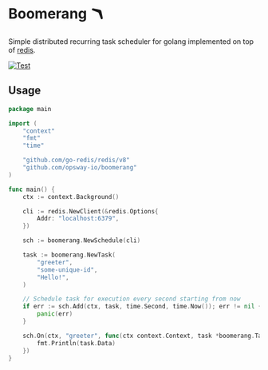 # Boomerang 🪃

Simple distributed recurring task scheduler for golang implemented on top of [redis](https://redis.io/).

[![Test](https://github.com/opsway-io/boomerang/actions/workflows/test.yaml/badge.svg)](https://github.com/opsway-io/boomerang/actions/workflows/test.yaml)

## Usage

```go
package main

import (
    "context"
    "fmt"
    "time"

    "github.com/go-redis/redis/v8"
    "github.com/opsway-io/boomerang"
)

func main() {
    ctx := context.Background()

    cli := redis.NewClient(&redis.Options{
        Addr: "localhost:6379",
    })

    sch := boomerang.NewSchedule(cli)

    task := boomerang.NewTask(
        "greeter",
        "some-unique-id",
        "Hello!",
    )

    // Schedule task for execution every second starting from now
    if err := sch.Add(ctx, task, time.Second, time.Now()); err != nil {
        panic(err)
    }

    sch.On(ctx, "greeter", func(ctx context.Context, task *boomerang.Task) {
        fmt.Println(task.Data)
    })
}
```
